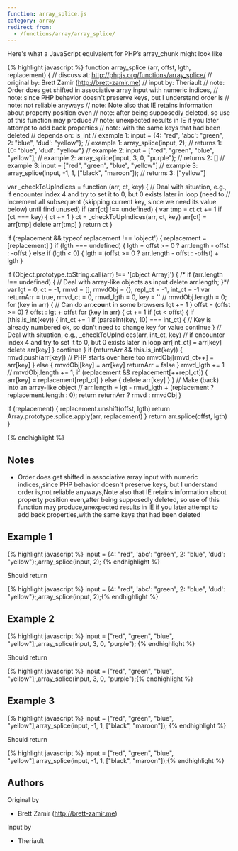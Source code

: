 ```yaml
---
function: array_splice.js
category: array
redirect_from:
  - /functions/array/array_splice/
---
```


<!-- WARNING! This file is auto generated by `npm run web:inject`, do not edit by hand -->

Here's what a JavaScript equivalent for PHP’s array_chunk might look like

{% highlight javascript %}
function array_splice (arr, offst, lgth, replacement) {
  //  discuss at: http://phpjs.org/functions/array_splice/
  // original by: Brett Zamir (http://brett-zamir.me)
  //    input by: Theriault
  //        note: Order does get shifted in associative array input with numeric indices,
  //        note: since PHP behavior doesn't preserve keys, but I understand order is
  //        note: not reliable anyways
  //        note: Note also that IE retains information about property position even
  //        note: after being supposedly deleted, so use of this function may produce
  //        note: unexpected results in IE if you later attempt to add back properties
  //        note: with the same keys that had been deleted
  //  depends on: is_int
  //   example 1: input = {4: "red", 'abc': "green", 2: "blue", 'dud': "yellow"};
  //   example 1: array_splice(input, 2);
  //   returns 1: {0: "blue", 'dud': "yellow"}
  //   example 2: input = ["red", "green", "blue", "yellow"];
  //   example 2: array_splice(input, 3, 0, "purple");
  //   returns 2: []
  //   example 3: input = ["red", "green", "blue", "yellow"]
  //   example 3: array_splice(input, -1, 1, ["black", "maroon"]);
  //   returns 3: ["yellow"]

  var _checkToUpIndices = function (arr, ct, key) {
    // Deal with situation, e.g., if encounter index 4 and try to set it to 0, but 0 exists later in loop (need to
    // increment all subsequent (skipping current key, since we need its value below) until find unused)
    if (arr[ct] !== undefined) {
      var tmp = ct
      ct += 1
      if (ct === key) {
        ct += 1
      }
      ct = _checkToUpIndices(arr, ct, key)
      arr[ct] = arr[tmp]
      delete arr[tmp]
    }
    return ct
  }

  if (replacement && typeof replacement !== 'object') {
    replacement = [replacement]
  }
  if (lgth === undefined) {
    lgth = offst >= 0 ? arr.length - offst : -offst
  } else if (lgth < 0) {
    lgth = (offst >= 0 ? arr.length - offst : -offst) + lgth
  }

  if (Object.prototype.toString.call(arr) !== '[object Array]') {
    /* if (arr.length !== undefined) {
     // Deal with array-like objects as input
    delete arr.length;
    }*/
    var lgt = 0,
      ct = -1,
      rmvd = [],
      rmvdObj = {},
      repl_ct = -1,
      int_ct = -1
    var returnArr = true,
      rmvd_ct = 0,
      rmvd_lgth = 0,
      key = ''
    // rmvdObj.length = 0;
    for (key in arr) {
      // Can do arr.__count__ in some browsers
      lgt += 1
    }
    offst = (offst >= 0) ? offst : lgt + offst
    for (key in arr) {
      ct += 1
      if (ct < offst) {
        if (this.is_int(key)) {
          int_ct += 1
          if (parseInt(key, 10) === int_ct) {
            // Key is already numbered ok, so don't need to change key for value
            continue
          }
          // Deal with situation, e.g.,
          _checkToUpIndices(arr, int_ct, key)
          // if encounter index 4 and try to set it to 0, but 0 exists later in loop
          arr[int_ct] = arr[key]
          delete arr[key]
        }
        continue
      }
      if (returnArr && this.is_int(key)) {
        rmvd.push(arr[key])
        // PHP starts over here too
        rmvdObj[rmvd_ct++] = arr[key]
      } else {
        rmvdObj[key] = arr[key]
        returnArr = false
      }
      rmvd_lgth += 1
      // rmvdObj.length += 1;
      if (replacement && replacement[++repl_ct]) {
        arr[key] = replacement[repl_ct]
      } else {
        delete arr[key]
      }
    }
    // Make (back) into an array-like object
    // arr.length = lgt - rmvd_lgth + (replacement ? replacement.length : 0);
    return returnArr ? rmvd : rmvdObj
  }

  if (replacement) {
    replacement.unshift(offst, lgth)
    return Array.prototype.splice.apply(arr, replacement)
  }
  return arr.splice(offst, lgth)
}

{% endhighlight %}

## Notes
- Order does get shifted in associative array input with numeric indices,,since PHP behavior doesn't preserve keys, but I understand order is,not reliable anyways,Note also that IE retains information about property position even,after being supposedly deleted, so use of this function may produce,unexpected results in IE if you later attempt to add back properties,with the same keys that had been deleted

## Example 1

{% highlight javascript %}
input = {4: "red", 'abc': "green", 2: "blue", 'dud': "yellow"};,array_splice(input, 2);
{% endhighlight %}

Should return

{% highlight javascript %}
input = {4: "red", 'abc': "green", 2: "blue", 'dud': "yellow"};,array_splice(input, 2);{% endhighlight %}

## Example 2

{% highlight javascript %}
input = ["red", "green", "blue", "yellow"];,array_splice(input, 3, 0, "purple");
{% endhighlight %}

Should return

{% highlight javascript %}
input = ["red", "green", "blue", "yellow"];,array_splice(input, 3, 0, "purple");{% endhighlight %}

## Example 3

{% highlight javascript %}
input = ["red", "green", "blue", "yellow"],array_splice(input, -1, 1, ["black", "maroon"]);
{% endhighlight %}

Should return

{% highlight javascript %}
input = ["red", "green", "blue", "yellow"],array_splice(input, -1, 1, ["black", "maroon"]);{% endhighlight %}


## Authors


Original by

- Brett Zamir (http://brett-zamir.me)


Input by

- Theriault

